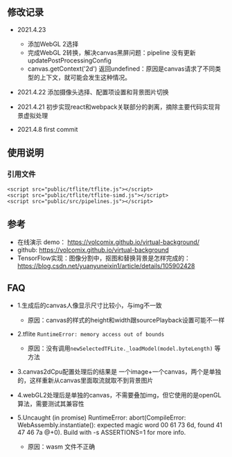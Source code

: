 

## 修改记录

- 2021.4.23 
    - 添加WebGL 2选择
    - 完成WebGL 2转换，解决canvas黑屏问题：pipeline 没有更新updatePostProcessingConfig
    - canvas.getContext('2d') 返回undefined：原因是canvas请求了不同类型的上下文，就可能会发生这种情况。
                                             
- 2021.4.22 添加摄像头选择、配置项设置和背景图片切换

- 2021.4.21 初步实现react和webpack关联部分的剥离，摘除主要代码实现背景虚拟处理

- 2021.4.8 first commit

## 使用说明

### 引用文件
```
<script src="public/tflite/tflite.js"></script>
<script src="public/tflite/tflite-simd.js"></script>
<script src="public/src/pipelines.js"></script>
```

## 参考

- 在线演示 demo： https://volcomix.github.io/virtual-background/
- github: https://volcomix.github.io/virtual-background
- TensorFlow实现：图像分割中，抠图和替换背景是怎样完成的：https://blog.csdn.net/yuanyuneixin1/article/details/105902428

## FAQ

- 1.生成后的canvas人像显示尺寸比较小，与img不一致
    - 原因：canvas的样式的height和width跟sourcePlayback设置可能不一样
    
- 2.tflite `RuntimeError: memory access out of bounds`
    - 原因：没有调用`newSelectedTFLite._loadModel(model.byteLength)` 等方法

- 3.canvas2dCpu配置处理后的结果是 一个image+一个canvas，两个是单独的，这样重新从canvas里面取流就取不到背景图片

- 4.webGL2处理后是单独的canvas，不需要叠加img，但它使用的是openGL算法，需要测试其兼容性

- 5.Uncaught (in promise) RuntimeError: abort(CompileError: WebAssembly.instantiate(): expected magic word 00 61 73 6d, found 41 47 46 7a @+0). Build with -s ASSERTIONS=1 for more info.
    - 原因：wasm 文件不正确
    
